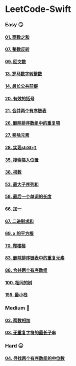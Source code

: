 # LeetCode-Swift

### Easy 😏

#### [01. 两数之和](https://github.com/alflix/leetcode-swift/tree/master/01-twoSum)

#### [07. 整数反转](https://github.com/alflix/leetcode-swift/tree/master/07-reverseInterger)

#### [09. 回文数](https://github.com/alflix/leetcode-swift/tree/master/09-isPalindrome)

#### [13. 罗马数字转整数](https://github.com/alflix/leetcode-swift/tree/master/13-romanToInt)

#### [14. 最长公共前缀](https://github.com/alflix/leetcode-swift/tree/master/14-longestCommonPrefix)

#### [20. 有效的括号](https://github.com/alflix/leetcode-swift/tree/master/20-validParentheses)

#### [21. 合并两个有序链表](https://github.com/alflix/leetcode-swift/tree/master/21-mergeTwoLists)

#### [26. 删除排序数组中的重复项](https://github.com/alflix/leetcode-swift/tree/master/26-removeDuplicates)

#### [27. 移除元素](https://github.com/alflix/leetcode-swift/tree/master/27-removeElement)

#### [28. 实现strStr()](https://github.com/alflix/leetcode-swift/tree/master/28-strStr)

#### [35. 搜索插入位置](https://github.com/alflix/leetcode-swift/tree/master/35-searchInsert)

#### [38. 报数](https://github.com/alflix/leetcode-swift/tree/master/38-countAndSay)

#### [53. 最大子序列和](https://github.com/alflix/leetcode-swift/tree/master/53-maxSubArray)

#### [58. 最后一个单词的长度](https://github.com/alflix/leetcode-swift/tree/master/58-lengthOfLastWord)

#### [66. 加一](https://github.com/alflix/leetcode-swift/tree/master/66-plusOne)

#### [67. 二进制求和](https://github.com/alflix/leetcode-swift/tree/master/67-addBinary)

#### [69. x 的平方根](https://github.com/alflix/leetcode-swift/tree/master/69-mySqrt)

#### [70. 爬楼梯](https://github.com/alflix/leetcode-swift/tree/master/70-climbStairs)

#### [83. 删除排序链表中的重复元素](https://github.com/alflix/leetcode-swift/tree/master/83-deleteDuplicates)

#### [88. 合并两个有序数组](https://github.com/alflix/leetcode-swift/tree/master/88-merge-sorted-array)

#### [100. 相同的树](https://github.com/alflix/leetcode-swift/tree/master/100-isSameTree)

#### [155. 最小栈](https://github.com/alflix/leetcode-swift/tree/master/155-MinStack)

### Medium 🤔

#### [02. 两数相加](https://github.com/alflix/leetcode-swift/tree/master/02-addTwoNumbers)

#### [03. 无重复字符的最长子串](https://github.com/alflix/leetcode-swift/tree/master/03-lengthOfLongestSubstring)

### Hard 😑

#### [04. 寻找两个有序数组的中位数](https://github.com/alflix/leetcode-swift/tree/master/04-findMedianSortedArrays)

